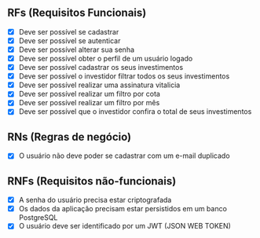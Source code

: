 ## RFs (Requisitos Funcionais)

- [x] Deve ser possível se cadastrar
- [x] Deve ser possível se autenticar
- [x] Deve ser possível alterar sua senha
- [x] Deve ser possível obter o perfil de um usuário logado
- [x] Deve ser possível cadastrar os seus investimentos
- [x] Deve ser possível o investidor filtrar todos os seus investimentos
- [x] Deve ser possível realizar uma assinatura vitalicia
- [x] Deve ser possível realizar um filtro por cota
- [x] Deve ser possível realizar um filtro por mês
- [x] Deve ser possível que o investidor confira o total de seus investimentos

## RNs (Regras de negócio)

- [x] O usuário não deve poder se cadastrar com um e-mail duplicado

## RNFs (Requisitos não-funcionais)

- [x] A senha do usuário precisa estar criptografada
- [x] Os dados da aplicação precisam estar persistidos em um banco PostgreSQL
- [x] O usuário deve ser identificado por um JWT (JSON WEB TOKEN)
